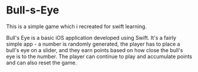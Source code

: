 # Bull-s-Eye

This is a simple game which i recreated for swift learning.

Bull's Eye is a basic iOS application developed using Swift. It's a fairly simple app - a number is randomly generated, the player has to place a bull's eye on a slider, and they earn points based on how close the bull's eye is to the number. The player can continue to play and accumulate points and can also reset the game.
